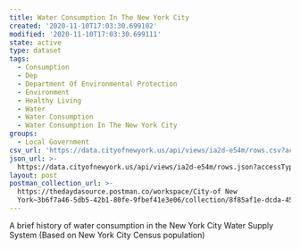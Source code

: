 ```yaml
---
title: Water Consumption In The New York City
created: '2020-11-10T17:03:30.699102'
modified: '2020-11-10T17:03:30.699111'
state: active
type: dataset
tags:
  - Consumption
  - Dep
  - Department Of Environmental Protection
  - Environment
  - Healthy Living
  - Water
  - Water Consumption
  - Water Consumption In The New York City
groups:
  - Local Government
csv_url: 'https://data.cityofnewyork.us/api/views/ia2d-e54m/rows.csv?accessType=DOWNLOAD'
json_url: >-
  https://data.cityofnewyork.us/api/views/ia2d-e54m/rows.json?accessType=DOWNLOAD
layout: post
postman_collection_url: >-
  https://thedaydasource.postman.co/workspace/City-of New
  York~3b6f7a46-5db5-42b1-80fe-9fbef41e3e06/collection/8f85af1e-dcda-4577-8bc8-074eb5805048
---
```

A brief history of water consumption in the New York City Water Supply System (Based on New York City Census population)
